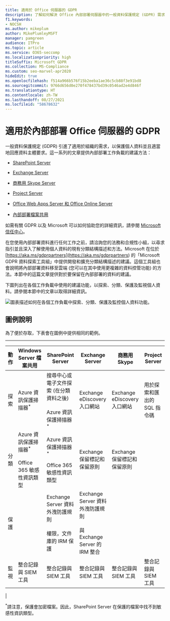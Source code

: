 ```yaml
---
title: 適用於 Office 伺服器的 GDPR
description: 了解如何解決 Office 內部部署伺服器中的一般資料保護規定 (GDPR) 需求。
f1.keywords:
- NOCSH
ms.author: mikeplum
author: MikePlumleyMSFT
manager: pamgreen
audience: ITPro
ms.topic: article
ms.service: O365-seccomp
ms.localizationpriority: high
titleSuffix: Microsoft GDPR
ms.collection: MS-Compliance
ms.custom: seo-marvel-apr2020
hideEdit: true
ms.openlocfilehash: f514a966b576f15b2eeba1ae36c5cb88f3e91bd8
ms.sourcegitcommit: 9766d656d0e270f478437bd39c0546ad2e4d846f
ms.translationtype: HT
ms.contentlocale: zh-TW
ms.lasthandoff: 08/27/2021
ms.locfileid: "58678632"
---
```

# <a name="gdpr-for-office-on-premises-servers"></a>適用於內部部署 Office 伺服器的 GDPR

一般資料保護規定 (GDPR) 引進了適用於組織的需求，以保護個人資料並且適當地回應資料主體要求。這一系列的文章提供內部部署工作負載的建議方法：

- [SharePoint Server](gdpr-for-sharepoint-server.md)

- [Exchange Server](gdpr-for-exchange-server.md)

- [商務用 Skype Server](gdpr-for-skype-for-business-server.md)

- [Project Server](gdpr-for-project-server.md)

- [Office Web Apps Server 和 Office Online Server](gdpr-for-office-online-server.md)

- [內部部署檔案共用](gdpr-for-on-premises-file-shares.md)

如需有關 GDPR 以及 Microsoft 可以如何協助您的詳細資訊，請參閱 [Microsoft 信任中心](https://www.microsoft.com/trust-center/privacy/gdpr-overview
)。

在您使用內部部署資料進行任何工作之前，請洽詢您的法務和合規性小組，以尋求指引並且深入了解使用個人資料的現有分類結構描述和方法。Microsoft 在位於 [https://aka.ms/gdprpartners](<https://aka.ms/gdprpartners>) 的「Microsoft GDPR 資料探索工具組」中提供開發和擴充分類結構描述的建議。這個工具組也會說明將內部部署資料移至雲端 (您可以在其中使用更複雜的資料控管功能) 的方法。本節中的這篇文章提供對於要保留在內部部署的資料的建議。

下圖列出在各個工作負載中使用的建議功能，以探索、分類、保護及監視個人資料。請參閱本節中的文章以取得詳細資訊。

![圖表描述如何在各個工作負載中探索、分類、保護及監控個人資料功能。](../media/gdpr-for-office-servers-image1.png)

## <a name="illustration-description"></a>圖例說明

為了便於存取，下表會在圖例中提供相同的範例。

****

|動作|Windows Server 檔案共用|SharePoint Server|Exchange Server|商務用 Skype|Project Server|
|---|---|---|---|---|---|
|探索|Azure 資訊保護掃描器<sup>\*</sup>|搜尋中心或電子文件探索 (在分類資料之後) <br/><br/> Azure 資訊保護掃描器<sup>\*</sup>|Exchange eDiscovery 入口網站|Exchange eDiscovery 入口網站|用於探索和匯出的 SQL 指令碼|
|分類|Azure 資訊保護掃描器<sup>\*</sup> <br/><br/> Office 365 敏感性資訊類型|Azure 資訊保護掃描器<sup>\*</sup> <br/><br/> Office 365 敏感性資訊類型|Exchange 保留標記和保留原則|Exchange 保留標記和保留原則||
|保護||Exchange Server 資料外洩防護規則 <br/><br/> 權限，文件庫的 IRM 保護|Exchange Server 資料外洩防護規則 <br/><br/> 與 Exchange Server 的 IRM 整合|||
|監視|整合記錄與 SIEM 工具|整合記錄與 SIEM 工具|整合記錄與 SIEM 工具|整合記錄與 SIEM 工具|整合記錄與 SIEM 工具|
|

<sup>\*</sup>請注意，保護會加密檔案。因此，SharePoint Server 在保護的檔案中找不到敏感性資訊類型。
